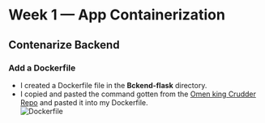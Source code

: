 # Week 1 — App Containerization 

## Contenarize Backend 

### Add a Dockerfile
- I created a Dockerfile file in the **Bckend-flask** directory. 
- I copied and pasted the command gotten from the [Omen king Crudder Repo](https://github.com/omenking/aws-bootcamp-cruddur-2023/blob/week-1/journal/week1.md) and pasted it into my Dockerfile.  
![Dockerfile](vscode-local:/c%3A/Users/Jay/Pictures/Screenshots/Screenshot_20230223_130152.png)  
